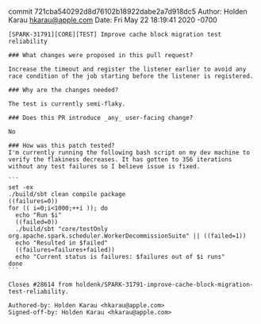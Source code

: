 commit 721cba540292d8d76102b18922dabe2a7d918dc5
Author: Holden Karau <hkarau@apple.com>
Date:   Fri May 22 18:19:41 2020 -0700

    [SPARK-31791][CORE][TEST] Improve cache block migration test reliability
    
    ### What changes were proposed in this pull request?
    
    Increase the timeout and register the listener earlier to avoid any race condition of the job starting before the listener is registered.
    
    ### Why are the changes needed?
    
    The test is currently semi-flaky.
    
    ### Does this PR introduce _any_ user-facing change?
    
    No
    
    ### How was this patch tested?
    I'm currently running the following bash script on my dev machine to verify the flakiness decreases. It has gotten to 356 iterations without any test failures so I believe issue is fixed.
    
    ```
    set -ex
    ./build/sbt clean compile package
    ((failures=0))
    for (( i=0;i<1000;++i )); do
      echo "Run $i"
      ((failed=0))
      ./build/sbt "core/testOnly org.apache.spark.scheduler.WorkerDecommissionSuite" || ((failed=1))
      echo "Resulted in $failed"
      ((failures=failures+failed))
      echo "Current status is failures: $failures out of $i runs"
    done
    ```
    
    Closes #28614 from holdenk/SPARK-31791-improve-cache-block-migration-test-reliability.
    
    Authored-by: Holden Karau <hkarau@apple.com>
    Signed-off-by: Holden Karau <hkarau@apple.com>
